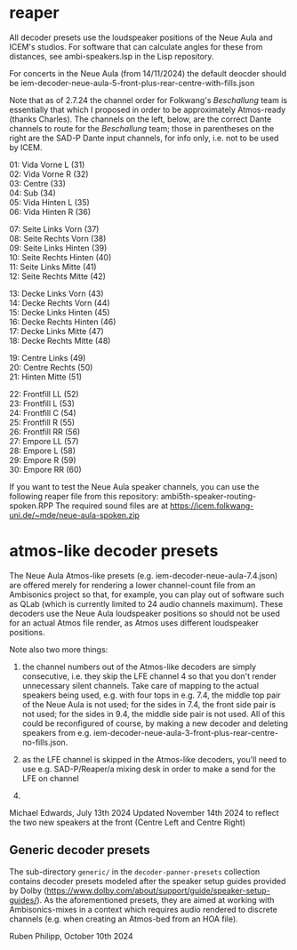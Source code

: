 # reaper

All decoder presets use the loudspeaker positions of the Neue Aula and ICEM's
studios. For software that can calculate angles for these from distances, see
ambi-speakers.lsp in the Lisp repository.

For concerts in the Neue Aula (from 14/11/2024) the default deocder should be
iem-decoder-neue-aula-5-front-plus-rear-centre-with-fills.json

Note that as of 2.7.24 the channel order for Folkwang's *Beschallung* team is
essentially that which I proposed in order to be approximately Atmos-ready
(thanks Charles). The channels on the left, below, are the correct Dante
channels to route for the *Beschallung* team; those in parentheses on the right
are the SAD-P Dante input channels, for info only, i.e. not to be used by ICEM.

01: Vida Vorne L                (31)  
02: Vida Vorne R                (32)  
03: Centre                      (33)  
04: Sub                         (34)   
05: Vida Hinten L               (35)  
06: Vida Hinten R               (36)  

07: Seite Links Vorn            (37)  
08: Seite Rechts Vorn           (38)  
09: Seite Links Hinten          (39)  
10: Seite Rechts Hinten         (40)  
11: Seite Links Mitte           (41)  
12: Seite Rechts Mitte          (42)  

13: Decke Links Vorn            (43)  
14: Decke Rechts Vorn           (44)  
15: Decke Links Hinten          (45)  
16: Decke Rechts Hinten         (46)  
17: Decke Links Mitte           (47)  
18: Decke Rechts Mitte          (48)  

19: Centre Links                (49)  
20: Centre Rechts               (50)  
21: Hinten Mitte                (51)  

22: Frontfill LL                (52)  
23: Frontfill L                 (53)  
24: Frontfill C                 (54)  
25: Frontfill R                 (55)  
26: Frontfill RR                (56)  
27: Empore LL                   (57)  
28: Empore L                    (58)  
29: Empore R                    (59)  
30: Empore RR                   (60)

If you want to test the Neue Aula speaker channels, you can use the following
reaper file from this repository: ambi5th-speaker-routing-spoken.RPP The
required sound files are at
https://icem.folkwang-uni.de/~mde/neue-aula-spoken.zip

# atmos-like decoder presets

The Neue Aula Atmos-like presets (e.g. iem-decoder-neue-aula-7.4.json) are
offered merely for rendering a lower channel-count file from an Ambisonics
project so that, for example, you can play out of software such as QLab (which
is currently limited to 24 audio channels maximum). These decoders use the Neue
Aula loudspeaker positions so should not be used for an actual Atmos file
render, as Atmos uses different loudspeaker positions.

Note also two more things:

1) the channel numbers out of the Atmos-like decoders are simply consecutive,
i.e. they skip the LFE channel 4 so that you don't render unnecessary silent
channels. Take care of mapping to the actual speakers being used, e.g. with four
tops in e.g. 7.4, the middle top pair of the Neue Aula is not used; for the
sides in 7.4, the front side pair is not used; for the sides in 9.4, the middle
side pair is not used. All of this could be reconfigured of course, by making a
new decoder and deleting speakers from
e.g. iem-decoder-neue-aula-3-front-plus-rear-centre-no-fills.json.

2) as the LFE channel is skipped in the Atmos-like decoders, you'll need to use
e.g. SAD-P/Reaper/a mixing desk in order to make a send for the LFE on channel
4.

Michael Edwards, July 13th 2024
Updated November 14th 2024 to reflect the two new speakers at the front
(Centre Left and Centre Right)

## Generic decoder presets

The sub-directory `generic/` in the `decoder-panner-presets` collection contains
decoder presets modeled after the speaker setup guides provided by Dolby
(https://www.dolby.com/about/support/guide/speaker-setup-guides/).  As the
aforementioned presets, they are aimed at working with Ambisonics-mixes in a
context which requires audio rendered to discrete channels (e.g. when creating
an Atmos-bed from an HOA file). 

Ruben Philipp, October 10th 2024
